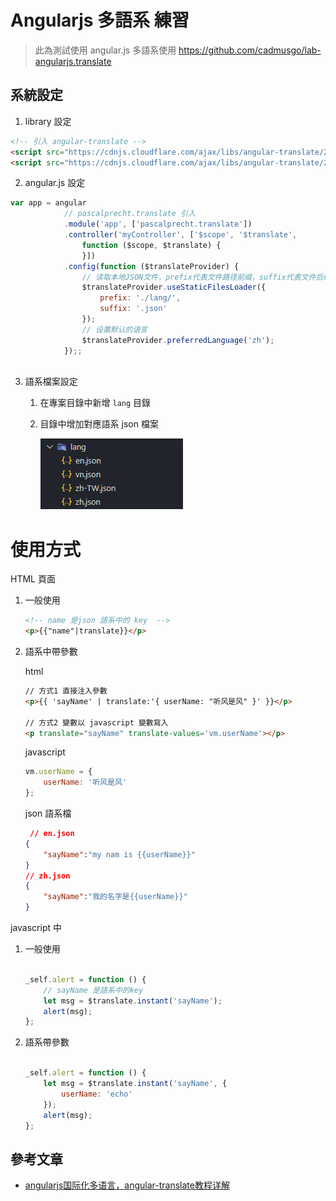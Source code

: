# Angularjs 多語系 練習

> 此為測試使用 angular.js 多語系使用 https://github.com/cadmusgo/lab-angularjs.translate

## 系統設定

1. library 設定
```html
<!-- 引入 angular-translate -->
<script src="https://cdnjs.cloudflare.com/ajax/libs/angular-translate/2.9.2/angular-translate.min.js"></script>
<script src="https://cdnjs.cloudflare.com/ajax/libs/angular-translate/2.9.2/angular-translate-loader-static-files/angular-translate-loader-static-files.min.js"></script>
```
2. angular.js 設定
```javascript
var app = angular
			// pascalprecht.translate 引入
			.module('app', ['pascalprecht.translate'])
			.controller('myController', ['$scope', '$translate',
				function ($scope, $translate) {
                }])
			.config(function ($translateProvider) {
				// 读取本地JSON文件，prefix代表文件路径前缀，suffix代表文件后续
				$translateProvider.useStaticFilesLoader({
					prefix: './lang/',
					suffix: '.json'
				});
				// 设置默认的语言
				$translateProvider.preferredLanguage('zh');
			});;                    
                    
```

3. 語系檔案設定

   1. 在專案目錄中新增 `lang` 目錄

   2. 目錄中增加對應語系 json 檔案

      ![image-20201119095324564](README.assets/image-20201119095324564.png)





# 使用方式

HTML 頁面

1. 一般使用

    ```html
    <!-- name 是json 語系中的 key  -->
    <p>{{"name"|translate}}</p>
    ```

2. 語系中帶參數

   

   html

   ```html
   // 方式1 直接注入參數
   <p>{{ 'sayName' | translate:'{ userName: "听风是风" }' }}</p>
   
   // 方式2 變數以 javascript 變數寫入
   <p translate="sayName" translate-values='vm.userName'></p>
   ```
   
   javascript

   ```javascript
   vm.userName = {
       userName: '听风是风'
   };
	```

   json 語系檔

   ```JSON
	// en.json
   {
       "sayName":"my nam is {{userName}}"
   }
   // zh.json
   {
       "sayName":"我的名字是{{userName}}"
   }
   ```


javascript 中

1. 一般使用
    ```javascript

    _self.alert = function () {
        // sayName 是語系中的key
        let msg = $translate.instant('sayName');
        alert(msg);
    };
    ```

2. 語系帶參數

    ```javascript

    _self.alert = function () {
        let msg = $translate.instant('sayName', {
            userName: 'echo'
        });
        alert(msg);
    };
    ```




## 參考文章

- [angularjs国际化多语言，angular-translate教程详解](https://www.cnblogs.com/echolun/p/12762839.html)



